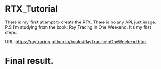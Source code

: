 # RTX_Tutorial
There is my, first attempt to create the RTX. There is no any API, just image.
P.S I'm studying from the book: Ray Tracing in One Weekend. It's my first steps.

URL: https://raytracing.github.io/books/RayTracingInOneWeekend.html

# Final result.

